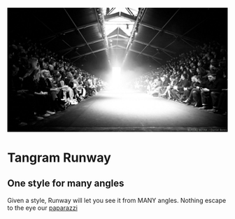 ![](images/runway.jpg)

# Tangram Runway
## One style for many angles

Given a style, Runway will let you see it from MANY angles. Nothing escape to the eye our [paparazzi](https://github.com/tangrams/paparazzi)


